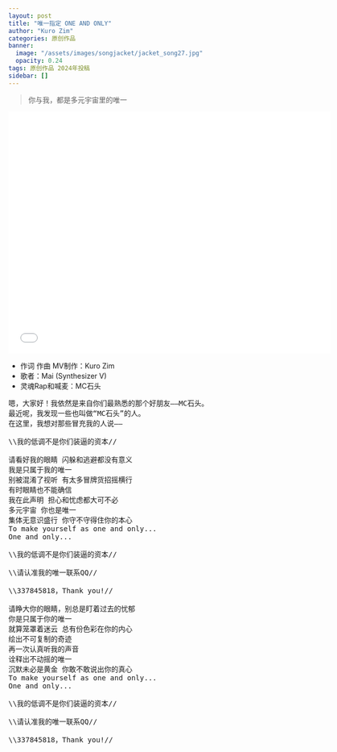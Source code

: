 ```yaml
---
layout: post
title: "唯一指定 ONE AND ONLY"
author: "Kuro Zim"
categories: 原创作品
banner: 
  image: "/assets/images/songjacket/jacket_song27.jpg"
  opacity: 0.24
tags: 原创作品 2024年投稿
sidebar: []
---
```


> 你与我，都是多元宇宙里的唯一

<iframe src="//player.bilibili.com/player.html?bvid=BV1pJ2BYqEXo" width="640" height="480" frameborder="0" scrolling="no" allowfullscreen></iframe>

* 作词 作曲 MV制作：Kuro Zim
* 歌者：Mai (Synthesizer V)
* 灵魂Rap和喊麦：MC石头

<pre>
嗯，大家好！我依然是来自你们最熟悉的那个好朋友——MC石头。
最近呢，我发现一些也叫做“MC石头”的人。
在这里，我想对那些冒充我的人说——

\\我的低调不是你们装逼的资本//

请看好我的眼睛 闪躲和逃避都没有意义
我是只属于我的唯一
别被混淆了视听 有太多冒牌货招摇横行
有时眼睛也不能确信
我在此声明 担心和忧虑都大可不必
多元宇宙 你也是唯一
集体无意识盛行 你守不守得住你的本心
To make yourself as one and only...
One and only...

\\我的低调不是你们装逼的资本//

\\请认准我的唯一联系QQ//

\\337845818，Thank you!//

请睁大你的眼睛，别总是盯着过去的忧郁
你是只属于你的唯一
就算笼罩着迷云 总有份色彩在你的内心
绘出不可复制的奇迹
再一次认真听我的声音
诠释出不动摇的唯一
沉默未必是黄金 你敢不敢说出你的真心
To make yourself as one and only...
One and only...

\\我的低调不是你们装逼的资本//

\\请认准我的唯一联系QQ//

\\337845818，Thank you!//</pre>